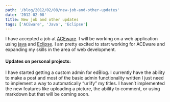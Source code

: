 ```yaml
---
path: '/blog/2012/02/08/new-job-and-other-updates'
date: '2012-02-08'
title: New job and other updates
tags: ['ACEware', 'Java', 'Eclipse']
---
```


I have accepted a job at [ACEware][]. I will be working on a web
application using [java][] and [Eclipse][]. I am pretty excited to start
working for ACEware and expanding my skills in the area of web
development.

#### Updates on personal projects:

I have started getting a custom admin for edBlog. I currently have the
ability to make a post and most of the basic admin functionality written
I just need to implement a way to automatically “urlify” my titles. I
haven’t implemented the new features like uploading a picture, the
ability to comment, or using markdown but that will be coming soon.

[aceware]: http://www.aceware.com/
[java]: http://www.java.com/en/
[eclipse]: http://www.eclipse.org/
